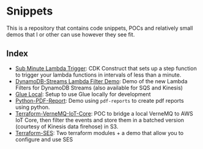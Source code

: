 # Snippets

This is a repository that contains code snippets, POCs and relatively small demos that I or other can use however they see fit.

## Index

- [Sub Minute Lambda Trigger](sub-minute-lambda-trigger/): CDK Construct that sets up a step function to trigger your lambda functions in intervals of less than a minute.
- [DynamoDB-Streams Lambda Filter Demo](dynamodb-streams-lambda-filter/): Demo of the new Lambda Filters for DynamoDB Streams (also available for SQS and Kinesis)
- [Glue Local](glue-local/): Setup to use Glue locally for development 
- [Python-PDF-Report](pdf/): Demo using `pdf-reports` to create pdf reports using python.
- [Terraform-VerneMQ-IoT-Core](terraform-vernemq-iot-core/): POC to bridge a local VerneMQ to AWS IoT Core, then filter the events and store them in a batched version (courtesy of Kinesis data firehose) in S3.
- [Terraform-SES](terraform-ses/): Two terraform modules + a demo that allow you to configure and use SES

